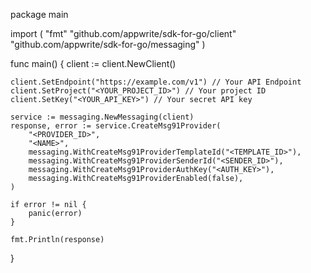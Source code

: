 package main

import (
    "fmt"
    "github.com/appwrite/sdk-for-go/client"
    "github.com/appwrite/sdk-for-go/messaging"
)

func main() {
    client := client.NewClient()

    client.SetEndpoint("https://example.com/v1") // Your API Endpoint
    client.SetProject("<YOUR_PROJECT_ID>") // Your project ID
    client.SetKey("<YOUR_API_KEY>") // Your secret API key

    service := messaging.NewMessaging(client)
    response, error := service.CreateMsg91Provider(
        "<PROVIDER_ID>",
        "<NAME>",
        messaging.WithCreateMsg91ProviderTemplateId("<TEMPLATE_ID>"),
        messaging.WithCreateMsg91ProviderSenderId("<SENDER_ID>"),
        messaging.WithCreateMsg91ProviderAuthKey("<AUTH_KEY>"),
        messaging.WithCreateMsg91ProviderEnabled(false),
    )

    if error != nil {
        panic(error)
    }

    fmt.Println(response)
}
